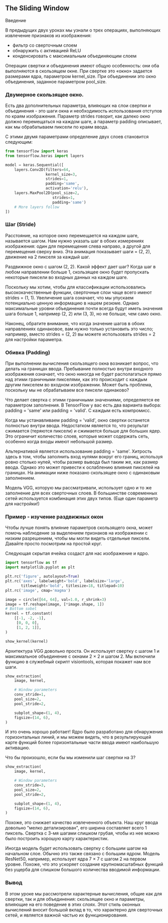 ## The Sliding Window
Введение

В предыдущих двух уроках мы узнали о трех операциях, выполняющих извлечение признаков из изображения:

- фильтр со сверточным слоем
- обнаружить с активацией ReLU
- конденсировать с максимальным объединяющим слоем


Операции свертки и объединения имеют общую особенность: они оба выполняются в скользящем окне. При свертке это 
«окно» задается размерами ядра, параметром kernel_size. При объединении это окно объединения, заданное параметром 
pool_size.

### Двумерное скользящее окно.
Есть два дополнительных параметра, влияющих на слои свертки и объединения - это шаги окна и необходимость 
использования отступов по краям изображения. Параметр strides говорит, как далеко окно должно перемещаться на каждом 
шаге, а параметр padding описывает, как мы обрабатываем пиксели по краям ввода.  

С этими двумя параметрами определение двух слоев становится следующим:
```python
from tensorflow import keras
from tensorflow.keras import layers

model = keras.Sequential([
    layers.Conv2D(filters=64,
                  kernel_size=3,
                  strides=1,
                  padding='same',
                  activation='relu'),
    layers.MaxPool2D(pool_size=2,
                     strides=1,
                     padding='same')
    # More layers follow
])
```
### Шаг (Stride)
Расстояние, на которое окно перемещается на каждом шаге, называется шагом. Нам нужно указать шаг в обоих измерениях 
изображения: один для перемещения слева направо, а другой для перемещения сверху вниз. Эта анимация показывает шаги 
= (2, 2), движение на 2 пикселя за каждый шаг.   

Раздвижное окно с шагом (2, 2).
Какой эффект дает шаг? Когда шаг в любом направлении больше 1, скользящее окно будет пропускать некоторые пиксели во 
входных данных на каждом шаге. 

Поскольку мы хотим, чтобы для классификации использовались высококачественные функции, сверточные слои чаще всего 
имеют strides = (1, 1). Увеличение шага означает, что мы упускаем потенциально ценную информацию в нашем резюме. 
Однако максимальные уровни объединения почти всегда будут иметь значения шага больше 1, например (2, 2) или (3, 3), 
но не больше, чем само окно.   

Наконец, обратите внимание, что когда значение шагов в обоих направлениях одинаковое, вам нужно только установить 
это число; например, вместо strides = (2, 2) вы можете использовать strides = 2 для настройки параметра. 

### Обивка (Padding)
При выполнении вычисления скользящего окна возникает вопрос, что делать на границах ввода. Пребывание полностью 
внутри входного изображения означает, что окно никогда не будет располагаться прямо над этими граничными пикселями, 
как это происходит с каждым другим пикселем во входном изображении. Может быть проблема, поскольку мы не 
обрабатываем все пиксели одинаково?   

Что делает свертка с этими граничными значениями, определяется ее параметром заполнения. В TensorFlow у вас есть два 
варианта выбора: padding = 'same' или padding = 'valid'. С каждым есть компромисс. 

Когда мы устанавливаем padding = 'valid', окно свертки останется полностью внутри ввода. Недостатком является то, 
что результат сжимается (теряются пиксели) и сжимается больше для больших ядер. Это ограничит количество слоев, 
которые может содержать сеть, особенно когда входы имеют небольшой размер.   

Альтернативой является использование padding = 'same'. Хитрость здесь в том, чтобы заполнить вход нулями вокруг его 
границ, используя ровно столько нулей, чтобы размер вывода был таким же, как размер ввода. Однако это может привести 
к ослаблению влияния пикселей на границах. На анимации ниже показано скользящее окно с одинаковым заполнением.  

Модель VGG, которую мы рассматривали, использует одно и то же заполнение для всех сверточных слоев. В большинстве 
современных сетей используется комбинация этих двух типов. (Еще один параметр для настройки!) 

### Пример - изучение раздвижных окон
Чтобы лучше понять влияние параметров скользящего окна, может помочь наблюдение за выделением признаков на 
изображении с низким разрешением, чтобы мы могли видеть отдельные пиксели. Давайте просто посмотрим на простой круг. 

Следующая скрытая ячейка создаст для нас изображение и ядро.
```python
import tensorflow as tf
import matplotlib.pyplot as plt

plt.rc('figure', autolayout=True)
plt.rc('axes', labelweight='bold', labelsize='large',
       titleweight='bold', titlesize=18, titlepad=10)
plt.rc('image', cmap='magma')

image = circle([64, 64], val=1.0, r_shrink=3)
image = tf.reshape(image, [*image.shape, 1])
# Bottom sobel
kernel = tf.constant(
    [[-1, -2, -1],
     [0, 0, 0],
     [1, 2, 1]],
)

show_kernel(kernel)
```

Архитектура VGG довольно проста. Он использует свертку с шагом 1 и максимальное объединение с окнами 2 × 2 и шагом 2.
Мы включили функцию в служебный скрипт visiontools, которая покажет нам все шаги. 

```python
show_extraction(
    image, kernel,

    # Window parameters
    conv_stride=1,
    pool_size=2,
    pool_stride=2,

    subplot_shape=(1, 4),
    figsize=(14, 6),
)
```
И это очень хорошо работает! Ядро было разработано для обнаружения горизонтальных линий, и мы можем видеть, что в 
результирующей карте функций более горизонтальные части ввода имеют наибольшую активацию. 

Что бы произошло, если бы мы изменили шаг свертки на 3?

```python
show_extraction(
    image, kernel,

    # Window parameters
    conv_stride=3,
    pool_size=2,
    pool_stride=2,

    subplot_shape=(1, 4),
    figsize=(14, 6),    
)
```

Похоже, это снижает качество извлеченного объекта. Наш круг ввода довольно "мелко детализирован", его ширина 
составляет всего 1 пиксель. Свертка с 3-мя шагами слишком грубая, чтобы из нее можно было построить хорошую карту 
характеристик.  

Иногда модель будет использовать свертку с большим шагом на начальном слое. Обычно это также связано с большим ядром.
Модель ResNet50, например, использует ядра 7 × 7 с шагом 2 на первом уровне. Похоже, что это ускоряет создание 
крупномасштабных функций без ущерба для слишком большого количества вводимой информации.  

### Вывод
В этом уроке мы рассмотрели характерные вычисления, общие как для свертки, так и для объединения: скользящее окно и 
параметры, влияющие на его поведение в этих слоях. Этот стиль оконных вычислений вносит большой вклад в то, что 
характерно для сверточных сетей, и является важной частью их функционирования.  



